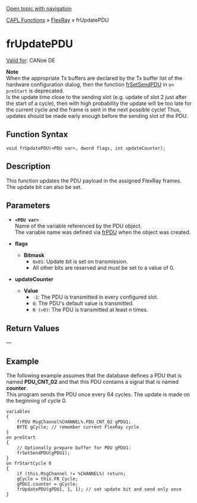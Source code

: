 [Open topic with navigation](../../../../../CANoeDEFamily.htm#Topics/CAPLFunctions/FlexRay/Functions/CAPLfunctionFRUpdatePDU.md)

[CAPL Functions](../../CAPLfunctions.md) » [FlexRay](../CAPLfunctionsFlexrayOverview.md) » frUpdatePDU

# frUpdatePDU

[Valid for](../../../Shared/FeatureAvailability.md): CANoe DE

**Note**  
When the appropriate Tx buffers are declared by the Tx buffer list of the hardware configuration dialog, then the function [frSetSendPDU](CAPLfunctionFRSetSendPDU.md) in `on preStart` is deprecated.  
Is the update time close to the sending slot (e.g. update of slot 2 just after the start of a cycle), then with high probability the update will be too late for the current cycle and the frame is sent in the next possible cycle! Thus, updates should be made early enough before the sending slot of the PDU.

## Function Syntax

```plaintext
void frUpdatePDU(<PDU var>, dword flags, int updateCounter);
```

## Description

This function updates the PDU payload in the assigned FlexRay frames.  
The update bit can also be set.

## Parameters

- **`<PDU var>`**  
  Name of the variable referenced by the PDU object.  
  The variable name was defined via [frPDU](../Objects/CAPLfunctionFrPDU.md) when the object was created.

- **flags**  
  - **Bitmask**  
    - `0x01`: Update bit is set on transmission.  
    - All other bits are reserved and must be set to a value of 0.

- **updateCounter**  
  - **Value**  
    - `-1`: The PDU is transmitted in every configured slot.  
    - `0`: The PDU's default value is transmitted.  
    - `N (>0)`: The PDU is transmitted at least n times.

## Return Values

—

## Example

The following example assumes that the database defines a PDU that is named **PDU_CNT_02** and that this PDU contains a signal that is named **counter**.  
This program sends the PDU once every 64 cycles. The update is made on the beginning of cycle 0.

```plaintext
variables
{
    frPDU MsgChannel%CHANNEL%.PDU_CNT_02 gPDU1;
    BYTE gCycle; // remember current FlexRay cycle
}
on preStart
{
    // Optionally prepare buffer for PDU gPDU1:
    frSetSendPDU(gPDU1);
}
on frStartCycle 0
{
    if (this.MsgChannel != %CHANNEL%) return;
    gCycle = this.FR_Cycle;
    gPDU1.counter = gCycle;
    frUpdatePDU(gPDU1, 1, 1); // set update bit and send only once
}
```
